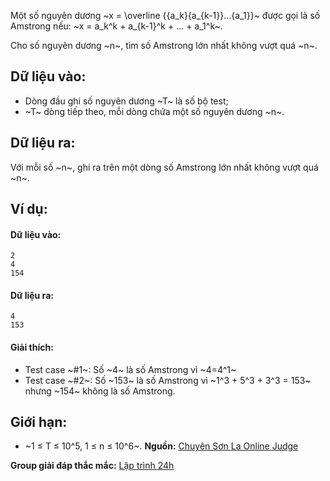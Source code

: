 Một số nguyên dương  ~x = \overline {{a_k}{a_{k-1}}...{a_1}}~ được gọi là số Amstrong nếu: ~x = a_k^k + a_{k-1}^k + ... + a_1^k~.

Cho số nguyên dương ~n~, tìm số Amstrong lớn nhất không vượt quá ~n~.

## Dữ liệu vào:
- Dòng đầu ghi số nguyên dương ~T~ là số bộ test;
- ~T~ dòng tiếp theo, mỗi dòng chứa một số nguyên dương ~n~.

## Dữ liệu ra:
Với mỗi số ~n~, ghi ra trên một dòng số Amstrong lớn nhất không vượt quá ~n~.

## Ví dụ:
#### Dữ liệu vào:
```
2
4
154
```

#### Dữ liệu ra:
```
4
153
```

#### Giải thích:
- Test case ~\#1~: Số ~4~ là số Amstrong vì ~4=4^1~
- Test case ~\#2~: Số ~153~ là số Amstrong vì ~1^3 + 5^3 + 3^3 = 153~ nhưng ~154~ không là số Amstrong.

## Giới hạn:
- ~1 ≤ T ≤ 10^5, 1 ≤ n ≤ 10^6~.
**Nguồn:** [Chuyên Sơn La Online Judge](http://csloj.ddns.net/)

**Group giải đáp thắc mắc:** [Lập trình 24h](https://www.facebook.com/groups/1386904321519984)
